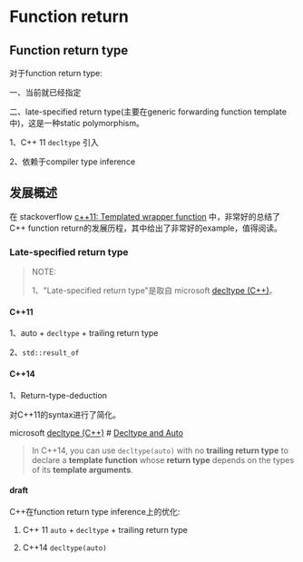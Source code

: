 # Function return

## Function return type

对于function return type:

一、当前就已经指定

二、late-specified return type(主要在generic forwarding function template中)，这是一种static polymorphism。

1、C++ 11 `decltype` 引入

2、依赖于compiler type inference



## 发展概述

在 stackoverflow [c++11: Templated wrapper function](https://stackoverflow.com/questions/25495448/c11-templated-wrapper-function) 中，非常好的总结了C++ function return的发展历程，其中给出了非常好的example，值得阅读。



### Late-specified return type 

> NOTE:
>
> 1、"Late-specified return type"是取自 microsoft [decltype (C++)](https://docs.microsoft.com/en-us/cpp/cpp/decltype-cpp?view=vs-2019)。

#### C++11

1、auto + `decltype` + trailing return type

2、`std::result_of`



#### C++14

1、Return-type-deduction

对C++11的syntax进行了简化。

microsoft [decltype (C++)](https://docs.microsoft.com/en-us/cpp/cpp/decltype-cpp?view=vs-2019) # [Decltype and Auto](https://docs.microsoft.com/en-us/cpp/cpp/decltype-cpp?view=vs-2019#decltype-and-auto)

> In C++14, you can use `decltype(auto)` with no **trailing return type** to declare a **template function** whose **return type** depends on the types of its **template arguments**.



#### draft

C++在function return type inference上的优化:

1) C++ 11 `auto` + `decltype` + trailing return type

2) C++14 `decltype(auto)`